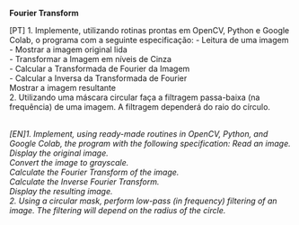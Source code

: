 **Fourier Transform**

<justify>
[PT]
1. Implemente, utilizando rotinas prontas em OpenCV, Python e Google Colab, o programa com a seguinte especificação:
- Leitura de uma imagem<br/>
- Mostrar a imagem original lida<br/>
- Transformar a Imagem em níveis de Cinza<br/>
- Calcular a Transformada de Fourier da Imagem<br/>
- Calcular a Inversa da Transformada de Fourier<br/>
Mostrar a imagem resultante<br/>
2. Utilizando uma máscara circular faça a filtragem passa-baixa (na frequência) de uma imagem. A filtragem dependerá do raio do círculo.
<br/> <br/>

  
_[EN]1. Implement, using ready-made routines in OpenCV, Python, and Google Colab, the program with the following specification:
Read an image.<br/>
Display the original image.<br/>
Convert the image to grayscale.<br/>
Calculate the Fourier Transform of the image.<br/>
Calculate the Inverse Fourier Transform.<br/>
Display the resulting image.<br/>
2. Using a circular mask, perform low-pass (in frequency) filtering of an image. The filtering will depend on the radius of the circle._
</justify>
